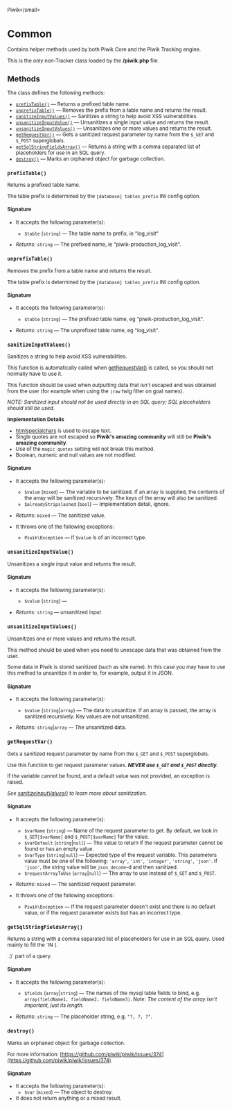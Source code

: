 <small>Piwik\</small>

Common
======

Contains helper methods used by both Piwik Core and the Piwik Tracking engine.

This is the only non-Tracker class loaded by the **\/piwik.php** file.

Methods
-------

The class defines the following methods:

- [`prefixTable()`](#prefixtable) &mdash; Returns a prefixed table name.
- [`unprefixTable()`](#unprefixtable) &mdash; Removes the prefix from a table name and returns the result.
- [`sanitizeInputValues()`](#sanitizeinputvalues) &mdash; Sanitizes a string to help avoid XSS vulnerabilities.
- [`unsanitizeInputValue()`](#unsanitizeinputvalue) &mdash; Unsanitizes a single input value and returns the result.
- [`unsanitizeInputValues()`](#unsanitizeinputvalues) &mdash; Unsanitizes one or more values and returns the result.
- [`getRequestVar()`](#getrequestvar) &mdash; Gets a sanitized request parameter by name from the `$_GET` and `$_POST` superglobals.
- [`getSqlStringFieldsArray()`](#getsqlstringfieldsarray) &mdash; Returns a string with a comma separated list of placeholders for use in an SQL query.
- [`destroy()`](#destroy) &mdash; Marks an orphaned object for garbage collection.

<a name="prefixtable" id="prefixtable"></a>
<a name="prefixTable" id="prefixTable"></a>
### `prefixTable()`

Returns a prefixed table name.

The table prefix is determined by the `[database] tables_prefix` INI config
option.

#### Signature

-  It accepts the following parameter(s):
    - `$table` (`string`) &mdash;
       The table name to prefix, ie "log_visit"

- *Returns:*  `string` &mdash;
    The prefixed name, ie "piwik-production_log_visit".

<a name="unprefixtable" id="unprefixtable"></a>
<a name="unprefixTable" id="unprefixTable"></a>
### `unprefixTable()`

Removes the prefix from a table name and returns the result.

The table prefix is determined by the `[database] tables_prefix` INI config
option.

#### Signature

-  It accepts the following parameter(s):
    - `$table` (`string`) &mdash;
       The prefixed table name, eg "piwik-production_log_visit".

- *Returns:*  `string` &mdash;
    The unprefixed table name, eg "log_visit".

<a name="sanitizeinputvalues" id="sanitizeinputvalues"></a>
<a name="sanitizeInputValues" id="sanitizeInputValues"></a>
### `sanitizeInputValues()`

Sanitizes a string to help avoid XSS vulnerabilities.

This function is automatically called when [getRequestVar()](/api-reference/Piwik/Common#getrequestvar) is called,
so you should not normally have to use it.

This function should be used when outputting data that isn't escaped and was
obtained from the user (for example when using the `|raw` twig filter on goal names).

_NOTE: Sanitized input should not be used directly in an SQL query; SQL placeholders
should still be used._

**Implementation Details**

- [htmlspecialchars](http://php.net/manual/en/function.htmlspecialchars.php) is used to escape text.
- Single quotes are not escaped so **Piwik's amazing community** will still be
  **Piwik's amazing community**.
- Use of the `magic_quotes` setting will not break this method.
- Boolean, numeric and null values are not modified.

#### Signature

-  It accepts the following parameter(s):
    - `$value` (`mixed`) &mdash;
       The variable to be sanitized. If an array is supplied, the contents of the array will be sanitized recursively. The keys of the array will also be sanitized.
    - `$alreadyStripslashed` (`bool`) &mdash;
       Implementation detail, ignore.

- *Returns:*  `mixed` &mdash;
    The sanitized value.
- It throws one of the following exceptions:
    - `Piwik\Exception` &mdash; If `$value` is of an incorrect type.

<a name="unsanitizeinputvalue" id="unsanitizeinputvalue"></a>
<a name="unsanitizeInputValue" id="unsanitizeInputValue"></a>
### `unsanitizeInputValue()`

Unsanitizes a single input value and returns the result.

#### Signature

-  It accepts the following parameter(s):
    - `$value` (`string`) &mdash;
      

- *Returns:*  `string` &mdash;
    unsanitized input

<a name="unsanitizeinputvalues" id="unsanitizeinputvalues"></a>
<a name="unsanitizeInputValues" id="unsanitizeInputValues"></a>
### `unsanitizeInputValues()`

Unsanitizes one or more values and returns the result.

This method should be used when you need to unescape data that was obtained from
the user.

Some data in Piwik is stored sanitized (such as site name). In this case you may
have to use this method to unsanitize it in order to, for example, output it in JSON.

#### Signature

-  It accepts the following parameter(s):
    - `$value` (`string`|`array`) &mdash;
       The data to unsanitize. If an array is passed, the array is sanitized recursively. Key values are not unsanitized.

- *Returns:*  `string`|`array` &mdash;
    The unsanitized data.

<a name="getrequestvar" id="getrequestvar"></a>
<a name="getRequestVar" id="getRequestVar"></a>
### `getRequestVar()`

Gets a sanitized request parameter by name from the `$_GET` and `$_POST` superglobals.

Use this function to get request parameter values. **_NEVER use `$_GET` and `$_POST` directly._**

If the variable cannot be found, and a default value was not provided, an exception is raised.

_See [sanitizeInputValues()](/api-reference/Piwik/Common#sanitizeinputvalues) to learn more about sanitization._

#### Signature

-  It accepts the following parameter(s):
    - `$varName` (`string`) &mdash;
       Name of the request parameter to get. By default, we look in `$_GET[$varName]` and `$_POST[$varName]` for the value.
    - `$varDefault` (`string`|`null`) &mdash;
       The value to return if the request parameter cannot be found or has an empty value.
    - `$varType` (`string`|`null`) &mdash;
       Expected type of the request variable. This parameters value must be one of the following: `'array'`, `'int'`, `'integer'`, `'string'`, `'json'`. If `'json'`, the string value will be `json_decode`-d and then sanitized.
    - `$requestArrayToUse` (`array`|`null`) &mdash;
       The array to use instead of `$_GET` and `$_POST`.

- *Returns:*  `mixed` &mdash;
    The sanitized request parameter.
- It throws one of the following exceptions:
    - `Piwik\Exception` &mdash; If the request parameter doesn&#039;t exist and there is no default value, or if the request parameter
                  exists but has an incorrect type.

<a name="getsqlstringfieldsarray" id="getsqlstringfieldsarray"></a>
<a name="getSqlStringFieldsArray" id="getSqlStringFieldsArray"></a>
### `getSqlStringFieldsArray()`

Returns a string with a comma separated list of placeholders for use in an SQL query. Used mainly
to fill the `IN (.

..)` part of a query.

#### Signature

-  It accepts the following parameter(s):
    - `$fields` (`array`|`string`) &mdash;
       The names of the mysql table fields to bind, e.g. `array(fieldName1, fieldName2, fieldName3)`. _Note: The content of the array isn't important, just its length._

- *Returns:*  `string` &mdash;
    The placeholder string, e.g. `"?, ?, ?"`.

<a name="destroy" id="destroy"></a>
<a name="destroy" id="destroy"></a>
### `destroy()`

Marks an orphaned object for garbage collection.

For more information: [https://github.com/piwik/piwik/issues/374](https://github.com/piwik/piwik/issues/374)

#### Signature

-  It accepts the following parameter(s):
    - `$var` (`mixed`) &mdash;
       The object to destroy.
- It does not return anything or a mixed result.

